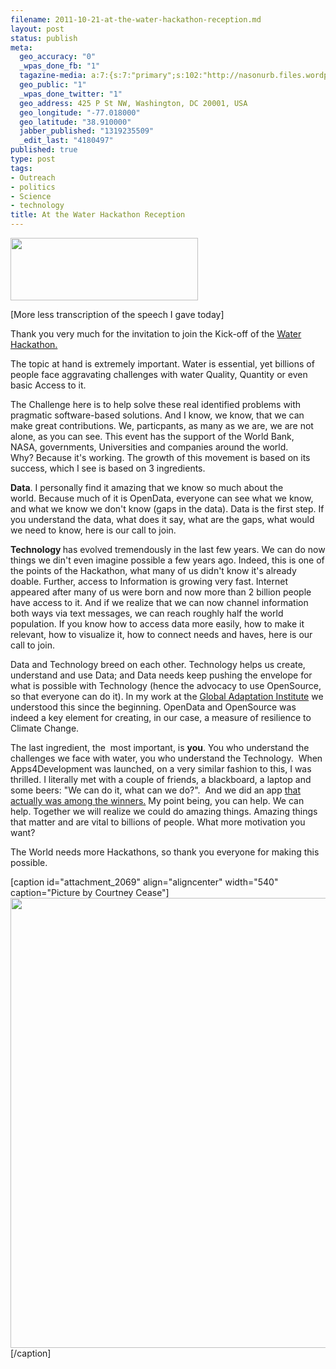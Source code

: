 ```yaml
--- 
filename: 2011-10-21-at-the-water-hackathon-reception.md
layout: post
status: publish
meta: 
  geo_accuracy: "0"
  _wpas_done_fb: "1"
  tagazine-media: a:7:{s:7:"primary";s:102:"http://nasonurb.files.wordpress.com/2011/10/312084_10150315846022014_573907013_7909201_159361587_n.jpg";s:6:"images";a:2:{s:82:"http://nasonurb.files.wordpress.com/2011/10/screen-shot-2011-10-21-at-18-14-22.png";a:6:{s:8:"file_url";s:82:"http://nasonurb.files.wordpress.com/2011/10/screen-shot-2011-10-21-at-18-14-22.png";s:5:"width";s:3:"401";s:6:"height";s:3:"134";s:4:"type";s:5:"image";s:4:"area";s:5:"53734";s:9:"file_path";s:0:"";}s:102:"http://nasonurb.files.wordpress.com/2011/10/312084_10150315846022014_573907013_7909201_159361587_n.jpg";a:6:{s:8:"file_url";s:102:"http://nasonurb.files.wordpress.com/2011/10/312084_10150315846022014_573907013_7909201_159361587_n.jpg";s:5:"width";s:3:"540";s:6:"height";s:3:"720";s:4:"type";s:5:"image";s:4:"area";s:6:"388800";s:9:"file_path";s:0:"";}}s:6:"videos";a:0:{}s:11:"image_count";s:1:"2";s:6:"author";s:7:"4180497";s:7:"blog_id";s:7:"8438084";s:9:"mod_stamp";s:19:"2011-10-21 22:18:27";}
  geo_public: "1"
  _wpas_done_twitter: "1"
  geo_address: 425 P St NW, Washington, DC 20001, USA
  geo_longitude: "-77.018000"
  geo_latitude: "38.910000"
  jabber_published: "1319235509"
  _edit_last: "4180497"
published: true
type: post
tags: 
- Outreach
- politics
- Science
- technology
title: At the Water Hackathon Reception
---
```

<a href="http://www.waterhackathon.org/"><img class="aligncenter size-medium wp-image-2068" title="Screen Shot 2011-10-21 at 18.14.22" src="http://nasonurb.files.wordpress.com/2011/10/screen-shot-2011-10-21-at-18-14-22.png?w=300" alt="" width="300" height="100" /></a>

[More less transcription of the speech I gave today]

Thank you very much for the invitation to join the Kick-off of the <a href="http://www.waterhackathon.org/">Water Hackathon.</a>

The topic at hand is extremely important. Water is essential, yet billions of people face aggravating challenges with water Quality, Quantity or even basic Access to it.

The Challenge here is to help solve these real identified problems with pragmatic software-based solutions. And I know, we know, that we can make great contributions. We, particpants, as many as we are, we are not alone, as you can see. This event has the support of the World Bank, NASA, governments, Universities and companies around the world. Why? Because it's working. The growth of this movement is based on its success, which I see is based on 3 ingredients.

<strong><!--more-->Data</strong>. I personally find it amazing that we know so much about the world. Because much of it is OpenData, everyone can see what we know, and what we know we don't know (gaps in the data). Data is the first step. If you understand the data, what does it say, what are the gaps, what would we need to know, here is our call to join.

<strong>Technology </strong>has evolved tremendously in the last few years. We can do now things we din't even imagine possible a few years ago. Indeed, this is one of the points of the Hackathon, what many of us didn't know it's already doable. Further, access to Information is growing very fast. Internet appeared after many of us were born and now more than 2 billion people have access to it. And if we realize that we can now channel information both ways via text messages, we can reach roughly half the world population. If you know how to access data more easily, how to make it relevant, how to visualize it, how to connect needs and haves, here is our call to join.

Data and Technology breed on each other. Technology helps us create, understand and use Data; and Data needs keep pushing the envelope for what is possible with Technology (hence the advocacy to use OpenSource, so that everyone can do it). In my work at the <a href="http://gain.globalai.org/">Global Adaptation Institute</a> we understood this since the beginning. OpenData and OpenSource was indeed a key element for creating, in our case, a measure of resilience to Climate Change.

The last ingredient, the  most important, is <strong>you</strong>. You who understand the challenges we face with water, you who understand the Technology.  When Apps4Development was launched, on a very similar fashion to this, I was thrilled. I literally met with a couple of friends, a blackboard, a laptop and some beers: "We can do it, what can we do?".  And we did an app <a href="http://brunosan.eu/2011/06/07/know-your-world-says-thank-you/">that actually was among the winners.</a> My point being, you can help. We can help. Together we will realize we could do amazing things. Amazing things that matter and are vital to billions of people. What more motivation you want?

The World needs more Hackathons, so thank you everyone for making this possible.

[caption id="attachment_2069" align="aligncenter" width="540" caption="Picture by Courtney Cease"]<a href="http://nasonurb.files.wordpress.com/2011/10/312084_10150315846022014_573907013_7909201_159361587_n.jpg"><img class="size-full wp-image-2069" title="312084_10150315846022014_573907013_7909201_159361587_n" src="http://nasonurb.files.wordpress.com/2011/10/312084_10150315846022014_573907013_7909201_159361587_n.jpg" alt="" width="540" height="720" /></a>[/caption]
